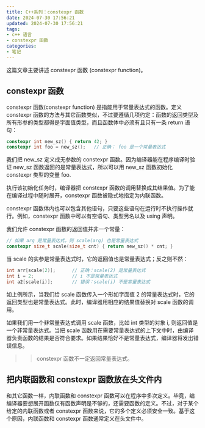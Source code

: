 ```yaml
---
title: C++系列：constexpr 函数
date: 2024-07-30 17:56:21
updated: 2024-07-30 17:56:21
tags:
- c++ 语言
- constexpr 函数
categories: 
- 笔记
---
```


这篇文章主要讲述 constexpr 函数 (constexpr function)。

<!-- more -->

## constexpr 函数
constexpr 函数(constexpr function) 是指能用于常量表达式的函数。定义 constexpr 函数的方法与其它函数类似，不过要遵循几项约定：函数的返回类型及所有形参的类型都得是字面值类型，而且函数体中必须有且只有一条 return 语句：
```c++
constexpr int new_sz() { return 42; }
constexpr int foo = new_sz();   // 正确： foo 是一个常量表达式
```

我们把 new_sz 定义成无参数的 constexpr 函数。因为编译器能在程序编译时验证 new_sz 函数返回的是常量表达式，所以可以用 new_sz 函数初始化 constexpr 类型的变量 foo.

执行该初始化任务时，编译器把 constexpr 函数的调用替换成其结果值。为了能在编译过程中随时展开，constexpr 函数被隐式地指定为内联函数。

constexpr 函数体内也可以包含其他语句，只要这些语句在运行时不执行操作就行。例如，constexpr 函数中可以有空语句、类型另名以及 using 声明。

我们允许 constexpr 函数的返回值并非一个常量：
```c++
// 如果 arg 是常量表达式，则 scale(arg) 也是常量表达式
constexpr size_t scale(size_t cnt) { return new_sz() * cnt; }
```

当 scale 的实参是常量表达式时，它的返回值也是常量表达式；反之则不然：
```c++
int arr[scale(2)];      // 正确：scale(2) 是常量表达式
int i = 2;              // i 不是常量表达式
int a2[scale(i)];       // 错误：scale(i) 不是常量表达式
```

如上例所示，当我们给 scale 函数传入一个形如字面值 2 的常量表达式时，它的返回类型也是常量表达式。此时，编译器用相应的结果值替换对 scale 函数的调用。

如果我们用一个非常量表达式调用 scale 函数，比如 int 类型的对象 i, 则返回值是一个非常量表达式。当把 scale 函数用在需要常量表达式的上下文中时，由编译器负责函数的结果是否符合要求。如果结果恰好不是常量表达式，编译器将发出错误信息。

>> constexpr 函数不一定返回常量表达式。

## 把内联函数和 constexpr 函数放在头文件内
和其它函数一样，内联函数和 constexpr 函数可以在程序中多次定义。毕竟，编编译器要想展开函数仅有函数声明是不够的，还需要函数的定义。不过，对于某个给定的内联函数或者 constexpr 函数来说，它的多个定义必须安全一致。基于这个原因，内联函数和 constexpr 函数通常定义在头文件中。


